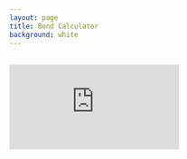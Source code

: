 ```yaml
---
layout: page
title: Bond Calculator
background: white
---
```


<br>

<div>
    <iframe class="bond-calc" frameborder="0"
        src="https://www.ooba.co.za/calculators/bond-repayment-calculator?iframe=true&iftype=evogroup"
        title="Bond Calculator"></iframe>
</div>